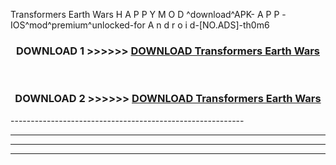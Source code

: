  Transformers Earth Wars  H A P P Y M O D ^download^APK- A P P -IOS^mod^premium^unlocked-for A n d r o i d-[NO.ADS]-th0m6



<div align="center">

<h3>DOWNLOAD 1 >>>>>> <a href="https://en-mod.web.app/?en= Transformers Earth Wars ">DOWNLOAD Transformers Earth Wars  </a></h3><br>

<h3>DOWNLOAD 2 >>>>>> <a href="https://en-mod.web.app/?en= Transformers Earth Wars ">DOWNLOAD Transformers Earth Wars  </a></h3>

</div>
----------------------------------------------------------

----------------------------------------------------------

----------------------------------------------------------

----------------------------------------------------------



